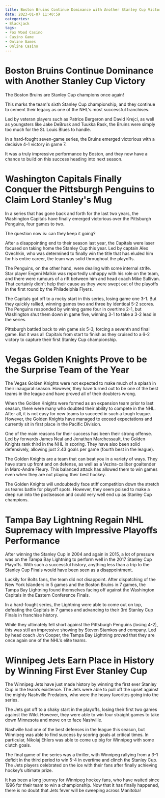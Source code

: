 ```yaml
---
title: Boston Bruins Continue Dominance with Another Stanley Cup Victory
date: 2023-01-07 11:40:59
categories:
- Blackjack
tags:
- Fox Wood Casino
- Casino Game
- Online Games
- Online Casino
---
```



#  Boston Bruins Continue Dominance with Another Stanley Cup Victory

The Boston Bruins are Stanley Cup champions once again!

This marks the team's sixth Stanley Cup championship, and they continue to cement their legacy as one of the NHL's most successful franchises.

Led by veteran players such as Patrice Bergeron and David Krejci, as well as youngsters like Jake DeBrusk and Tuukka Rask, the Bruins were simply too much for the St. Louis Blues to handle.

In a hard-fought seven-game series, the Bruins emerged victorious with a decisive 4-1 victory in game 7.

It was a truly impressive performance by Boston, and they now have a chance to build on this success heading into next season.

#  Washington Capitals Finally Conquer the Pittsburgh Penguins to Claim Lord Stanley's Mug

In a series that has gone back and forth for the last two years, the Washington Capitals have finally emerged victorious over the Pittsburgh Penguins, four games to two.

The question now is: can they keep it going?

After a disappointing end to their season last year, the Capitals were laser focused on taking home the Stanley Cup this year. Led by captain Alex Ovechkin, who was determined to finally win the title that has eluded him for his entire career, the team was solid throughout the playoffs.

The Penguins, on the other hand, were dealing with some internal strife. Star player Evgeni Malkin was reportedly unhappy with his role on the team, and there were rumours of a rift between him and head coach Mike Sullivan. That certainly didn't help their cause as they were swept out of the playoffs in the first round by the Philadelphia Flyers.

The Capitals got off to a rocky start in this series, losing game one 3-1. But they quickly rallied, winning games two and three by identical 5-2 scores. The Penguins responded by winning game four in overtime 2-1, but Washington shut them down in game five, winning 3-1 to take a 3-2 lead in the series.

Pittsburgh battled back to win game six 5-3, forcing a seventh and final game. But it was all Capitals from start to finish as they cruised to a 6-2 victory to capture their first Stanley Cup championship.

#  Vegas Golden Knights Prove to be the Surprise Team of the Year

The Vegas Golden Knights were not expected to make much of a splash in their inaugural season. However, they have turned out to be one of the best teams in the league and have proved all of their doubters wrong.

When the Golden Knights were formed as an expansion team prior to last season, there were many who doubted their ability to compete in the NHL. After all, it is not easy for new teams to succeed in such a tough league. However, the Golden Knights have managed to exceed expectations and currently sit in first place in the Pacific Division.

One of the main reasons for their success has been their strong offense. Led by forwards James Neal and Jonathan Marchessault, the Golden Knights rank third in the NHL in scoring. They have also been solid defensively, allowing just 2.43 goals per game (fourth best in the league).

The Golden Knights are a team that can beat you in a variety of ways. They have stars up front and on defense, as well as a Vezina-caliber goaltender in Marc-Andre Fleury. This balanced attack has allowed them to win games even when they are not playing their best hockey.

The Golden Knights will undoubtedly face stiff competition down the stretch as teams battle for playoff spots. However, they seem poised to make a deep run into the postseason and could very well end up as Stanley Cup champions.

#  Tampa Bay Lightning Regain NHL Supremacy with Impressive Playoffs Performance

After winning the Stanley Cup in 2004 and again in 2015, a lot of pressure was on the Tampa Bay Lightning to perform well in the 2017 Stanley Cup Playoffs. With such a successful history, anything less than a trip to the Stanley Cup Finals would have been seen as a disappointment.

Luckily for Bolts fans, the team did not disappoint. After dispatching of the New York Islanders in 5 games and the Boston Bruins in 7 games, the Tampa Bay Lightning found themselves facing off against the Washington Capitals in the Eastern Conference Finals.

In a hard-fought series, the Lightning were able to come out on top, defeating the Capitals in 7 games and advancing to their 3rd Stanley Cup Finals in franchise history.

While they ultimately fell short against the Pittsburgh Penguins (losing 4-2), this was still an impressive showing by Steven Stamkos and company. Led by head coach Jon Cooper, the Tampa Bay Lightning proved that they are once again one of the NHL’s elite teams.

#  Winnipeg Jets Earn Place in History by Winning First Ever Stanley Cup

The Winnipeg Jets have just made history by winning the first ever Stanley Cup in the team’s existence. The Jets were able to pull off the upset against the mighty Nashville Predators, who were the heavy favorites going into the series.

The Jets got off to a shaky start in the playoffs, losing their first two games against the Wild. However, they were able to win four straight games to take down Minnesota and move on to face Nashville.

Nashville had one of the best defenses in the league this season, but Winnipeg was able to find success by scoring goals at critical times. In particular, Nikolaj Ehlers was able to come up big for Winnipeg with some clutch goals.

The final game of the series was a thriller, with Winnipeg rallying from a 3-1 deficit in the third period to win 5-4 in overtime and clinch the Stanley Cup. The Jets players celebrated on the ice with their fans after finally achieving hockey’s ultimate prize.

It has been a long journey for Winnipeg hockey fans, who have waited since 1996 for their team to win a championship. Now that it has finally happened, there is no doubt that Jets fever will be sweeping across Manitoba!